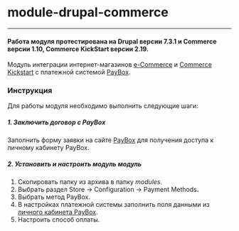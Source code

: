 # module-drupal-commerce
---
#### Работа модуля протестирована на Drupal версии 7.3.1 и Commerce версии 1.10, Commerce KickStart версии 2.19.

Модуль интеграции интернет-магазинов [e-Commerce](https://www.drupal.org/project/ecommerce) и [Commerce Kickstart](https://www.drupal.org/project/commerce_kickstart) с платежной системой [PayBox](https://paybox.money).

### Инструкция

Для работы модуля необходимо выполнить следующие шаги:

##### 1. Заключить договор с PayBox

Заполнить форму заявки на сайте [PayBox](https://paybox.money) для получения доступа к личному кабинету PayBox.

##### 2. Установить и настроить модуль модуль

1. Скопировать папку из архива в папку *modules*.
2. Выбрать раздел Store &rarr; Configuration &rarr; Payment Methods.
3. Выбрать метод PayBox.
4. В настройках платежной системы заполнить поля данными из [личного кабинета PayBox](https://my.paybox.money/).
4. Настроить способ оплаты.

